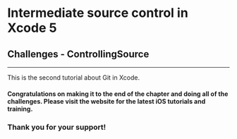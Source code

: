 # Intermediate source control in Xcode 5 
## Challenges - ControllingSource
-------------------------------------
This is the second tutorial about Git in Xcode.

#### Congratulations on making it to the end of the chapter and doing all of the challenges. Please visit the website for the latest iOS tutorials and training. 

### Thank you for your support!
